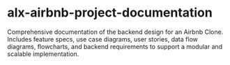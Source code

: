# alx-airbnb-project-documentation
Comprehensive documentation of the backend design for an Airbnb Clone. Includes feature specs, use case diagrams, user stories, data flow diagrams, flowcharts, and backend requirements to support a modular and scalable implementation.
